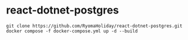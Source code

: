 # react-dotnet-postgres

```
git clone https://github.com/RyomaHoliday/react-dotnet-postgres.git
docker compose -f docker-compose.yml up -d --build
```